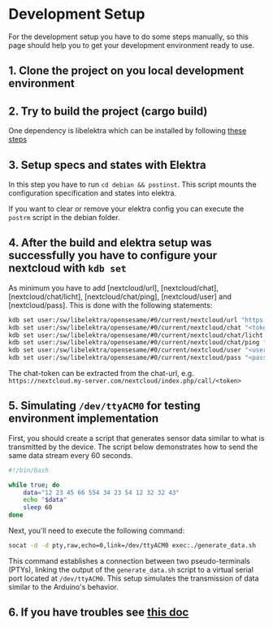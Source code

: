 # Development Setup 

For the development setup you have to do some steps manually, so this page should help you to get your development environment ready to use.

## 1. Clone the project on you local development environment

## 2. Try to build the project (cargo build)
One dependency is libelektra which can be installed by following [these steps](https://github.com/ElektraInitiative/libelektra/blob/master/doc/INSTALL.md)

## 3. Setup specs and states with Elektra
In this step you have to run `cd debian && postinst`. This script mounts the configuration specification and states into elektra.

If you want to clear or remove your elektra config you can execute the `postrm` script in the debian folder. 

## 4. After the build and elektra setup was successfully you have to configure your nextcloud with `kdb set` 
As minimum you have to add [nextcloud/url], [nextcloud/chat], [nextcloud/chat/licht], [nextcloud/chat/ping], [nextcloud/user] and [nextcloud/pass]. This is done with the following statements:

```sh
kdb set user:/sw/libelektra/opensesame/#0/current/nextcloud/url "https://nextcloud.my-server.com/nextcloud"
kdb set user:/sw/libelektra/opensesame/#0/current/nextcloud/chat "<token>"
kdb set user:/sw/libelektra/opensesame/#0/current/nextcloud/chat/licht "<token>"
kdb set user:/sw/libelektra/opensesame/#0/current/nextcloud/chat/ping "<token>"
kdb set user:/sw/libelektra/opensesame/#0/current/nextcloud/user "<user>"
kdb set user:/sw/libelektra/opensesame/#0/current/nextcloud/pass "<password>"
```

The chat-token can be extracted from the chat-url, e.g. `https://nextcloud.my-server.com/nextcloud/index.php/call/<token>`

## 5. Simulating `/dev/ttyACM0` for testing environment implementation
First, you should create a script that generates sensor data similar to what is transmitted by the device.
The script below demonstrates how to send the same data stream every 60 seconds.
```bash
#!/bin/bash

while true; do
    data="12 23 45 66 554 34 23 54 12 32 32 43"
    echo "$data"
    sleep 60
done
```
Next, you'll need to execute the following command:
```bash
socat -d -d pty,raw,echo=0,link=/dev/ttyACM0 exec:./generate_data.sh
```
This command establishes a connection between two pseudo-terminals (PTYs), linking the output of the `generate_data.sh` script to a virtual serial port located at `/dev/ttyACM0`. 
This setup simulates the transmission of data similar to the Arduino's behavior.

## 6. If you have troubles see [this doc](Troubleshooting.md) 


